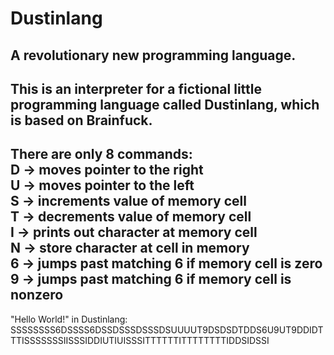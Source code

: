 # Dustinlang
A revolutionary new programming language.   
----  
This is an interpreter for a fictional little programming language called Dustinlang, which is based on Brainfuck.  
----  
There are only 8 commands:  
D -> moves pointer to the right  
U -> moves pointer to the left  
S -> increments value of memory cell   
T -> decrements value of memory cell  
I -> prints out character at memory cell  
N -> store character at cell in memory  
6 -> jumps past matching 6 if memory cell is zero  
9 -> jumps past matching 6 if memory cell is nonzero  
----  
"Hello World!" in Dustinlang:  
SSSSSSSS6DSSSS6DSSDSSSDSSSDSUUUUT9DSDSDTDDS6U9UT9DDIDTTTISSSSSSSIISSSIDDIUTIUISSSITTTTTTITTTTTTTTIDDSIDSSI

